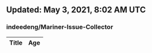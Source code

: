## Updated: May 3, 2021, 8:02 AM UTC


### indeedeng/Mariner-Issue-Collector
|**Title**|**Age**|
|:----|:----|